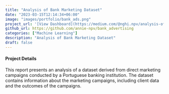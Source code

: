 ```yaml
---
title: "Analysis of Bank Marketing Dataset"
date: "2023-03-15T12:14:34+06:00"
image: "images/portfolio/bank_ads.png"
project_url: '[View Dashboard](https://medium.com/@nghi.npv/analysis-of-bank-marketing-dataset-6bf448b535c0)'
github_url: https://github.com/annie-npv/bank_advertising
categories: ["Machine Learning"]
description: "Analysis of Bank Marketing Dataset"
draft: false
---
```



#### Project Details

This report presents an analysis of a dataset derived from direct marketing campaigns conducted by a Portuguese banking institution. The dataset contains information about the marketing campaigns, including client data and the outcomes of the campaigns.